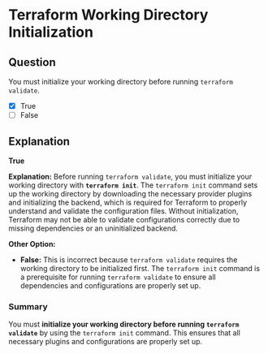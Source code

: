 # Terraform Working Directory Initialization

## Question

You must initialize your working directory before running `terraform validate`.

- [x] True
- [ ] False

## Explanation

**True**

**Explanation:** Before running `terraform validate`, you must initialize your working directory with **`terraform init`**. The `terraform init` command sets up the working directory by downloading the necessary provider plugins and initializing the backend, which is required for Terraform to properly understand and validate the configuration files. Without initialization, Terraform may not be able to validate configurations correctly due to missing dependencies or an uninitialized backend.

**Other Option:**

- **False:** This is incorrect because `terraform validate` requires the working directory to be initialized first. The `terraform init` command is a prerequisite for running `terraform validate` to ensure all dependencies and configurations are properly set up.

### Summary

You must **initialize your working directory before running `terraform validate`** by using the `terraform init` command. This ensures that all necessary plugins and configurations are properly set up.

